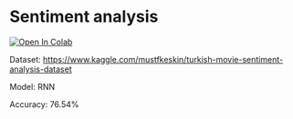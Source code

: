# Sentiment analysis

[![Open In Colab](https://colab.research.google.com/assets/colab-badge.svg)](https://colab.research.google.com/drive/14fAxTi3byQBMpd7LecL1qQ9FHtchsa06)

  Dataset: https://www.kaggle.com/mustfkeskin/turkish-movie-sentiment-analysis-dataset
  
  Model: RNN

  Accuracy: 76.54% 
